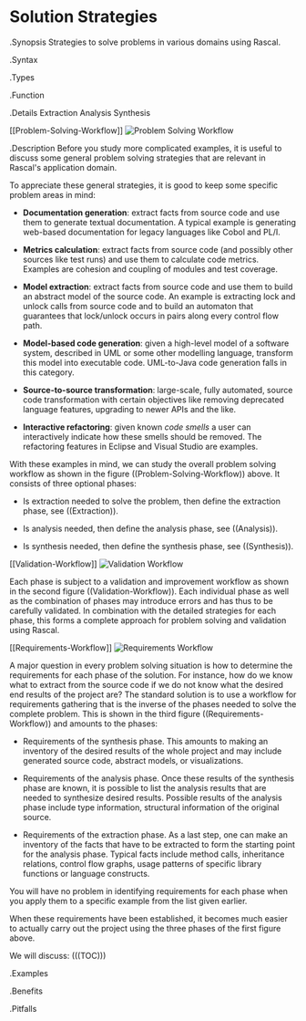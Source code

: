 # Solution Strategies

.Synopsis
Strategies to solve problems in various domains using Rascal.

.Syntax

.Types

.Function

.Details
Extraction Analysis Synthesis  

[[Problem-Solving-Workflow]]
![Problem Solving Workflow]((problem-solving.png))

.Description
Before you study more complicated examples, it is useful to discuss some general problem solving 
strategies that are relevant in Rascal's application domain.

To appreciate these general strategies, it is good to keep some specific problem areas in mind:

*  __Documentation generation__: extract facts from source code and use them to generate textual documentation.
  A typical example is generating web-based documentation for legacy languages like Cobol and PL/I.
   
*  __Metrics calculation__: extract facts from source code (and possibly other sources like test runs) and use 
  them to calculate code metrics. Examples are cohesion and coupling of modules and test coverage.

*  __Model extraction__: extract facts from source code and use them to build an abstract model of the source code. 
  An example is extracting lock and unlock calls from source code and to build an automaton that guarantees 
  that lock/unlock occurs in pairs along every control flow path.
*  __Model-based code generation__: given a high-level model of a software system, described in UML or some other modelling language, transform this model into executable code. UML-to-Java code generation falls in this category.

*  __Source-to-source transformation__: large-scale, fully automated, source code transformation with certain objectives like removing deprecated language features, upgrading to newer APIs and the like.

*  __Interactive refactoring__: given known _code smells_ a user can interactively indicate how these smells should be removed. The refactoring features in Eclipse and Visual Studio are examples.


With these examples in mind, we can study the overall problem solving workflow as shown 
in the figure ((Problem-Solving-Workflow)) above.
It consists of three optional phases:

*  Is extraction needed to solve the problem, then define the extraction phase, see ((Extraction)).

*  Is analysis needed, then define the analysis phase, see ((Analysis)). 

*  Is synthesis needed, then define the synthesis phase, see ((Synthesis)).

[[Validation-Workflow]]
![Validation Workflow]((validation.png))

Each phase is subject to a validation and improvement workflow as shown in the second figure ((Validation-Workflow)). 
Each individual phase as well as the combination of phases may introduce errors and has thus to be carefully validated. 
In combination with the detailed strategies for each phase, this forms a complete approach for problem solving and validation 
using Rascal.

[[Requirements-Workflow]]
![Requirements Workflow]((requirements.png))

A major question in every problem solving situation is how to determine the requirements for each phase of the solution. 
For instance, how do we know what to extract from the source code if we do not know what the desired end results of the project are? 
The standard solution is to use a workflow for requirements gathering that is the inverse of the phases needed to solve 
the complete problem. 
This is shown in the third figure ((Requirements-Workflow)) and amounts to the phases: 

*  Requirements of the synthesis phase. 
  This amounts to making an inventory of the desired results of the whole project and may include generated source code, 
  abstract models, or visualizations. 
*  Requirements of the analysis phase. Once these results of the synthesis phase are known, it is possible to list the analysis results that are needed to synthesize desired results. Possible results of the analysis phase include type information, structural information of the original source.

*  Requirements of the extraction phase. As a last step, one can make an inventory of the facts that have to be extracted to form the starting point for the analysis phase. Typical facts include method calls, inheritance relations, control flow graphs, usage patterns of specific library functions or language constructs.


You will have no problem in identifying requirements for each phase when you apply them to a specific 
example from the list given earlier.

When these requirements have been established, it becomes much easier to actually carry out the project using the three phases 
of the first figure above.

We will discuss:
(((TOC)))

.Examples

.Benefits

.Pitfalls


